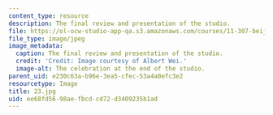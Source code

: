 ```yaml
---
content_type: resource
description: The final review and presentation of the studio.
file: https://ol-ocw-studio-app-qa.s3.amazonaws.com/courses/11-307-beijing-urban-design-studio-summer-2006/ee68fd5698aefbcdcd72d3409235b1ad_23.jpg
file_type: image/jpeg
image_metadata:
  caption: The final review and presentation of the studio.
  credit: 'Credit: Image courtesy of Albert Wei.'
  image-alt: The celebration at the end of the studio.
parent_uid: e230c63a-b96e-3ea5-cfec-53a4a0efc3e2
resourcetype: Image
title: 23.jpg
uid: ee68fd56-98ae-fbcd-cd72-d3409235b1ad
---
```

